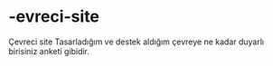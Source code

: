 # -evreci-site
Çevreci site Tasarladığım ve destek aldığım çevreye ne kadar duyarlı birisiniz anketi gibidir.
